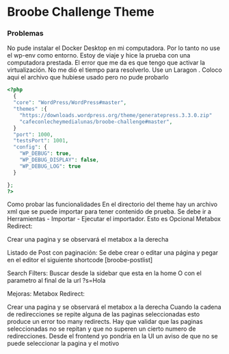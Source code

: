 # Broobe Challenge Theme

### Problemas
No pude instalar el Docker Desktop en mi computadora. Por lo tanto no use el wp-env como entorno. Estoy de viaje y hice la prueba con una computadora prestada. El error que me da es que tengo que activar la virtualización. No me dió el tiempo para resolverlo. Use un Laragon 
. Coloco aqui el archivo que hubiese usado pero no pude probarlo

```php
<?php
  {
  "core": "WordPress/WordPress#master",
  "themes" :{
    "https://downloads.wordpress.org/theme/generatepress.3.3.0.zip"
    "cafeconlecheymedialunas/broobe-challenge#master",
  }
  "port": 1000,
  "testsPort": 1001,
  "config": {
    "WP_DEBUG": true,
    "WP_DEBUG_DISPLAY": false,
    "WP_DEBUG_LOG": true
  }

};
?>
```

Como probar las funcionalidades
En el directorio del theme hay un archivo xml que se puede importar para tener contenido  de prueba. Se debe ir a Herramientas - Importar - Ejecutar el importador. Esto es Opcional
Metabox Redirect:

Crear una pagina y se observará el metabox a la derecha

Listado de Post con paginación:
Se debe crear o editar una página y pegar en el editor el siguiente shortcode [broobe-postlist]

Search Filters:
Buscar desde la sidebar que esta en la home
O con el parametro al final de la url ?s=Hola


Mejoras: 
Metabox Redirect:

Crear una pagina y se observará el metabox a la derecha
 Cuando la cadena de redirecciones se repite alguna de las paginas seleccionadas esto produce un error too many redirects. Hay que validar que las paginas seleccionadas no se repitan y que no superen un cierto numero de redirecciones. Desde el frontend yo pondria en la UI un aviso de que no se puede seleccionar la pagina y el motivo
